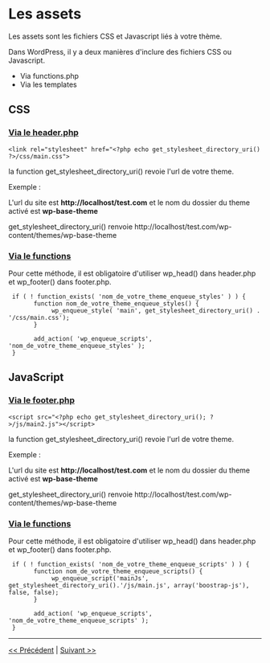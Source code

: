 # Les assets 

Les assets sont les fichiers CSS et Javascript liés à votre thème.

Dans WordPress, il y a deux manières d'inclure des fichiers CSS ou Javascript.

- Via functions.php
- Via les templates


## CSS

### [Via le header.php](header.php)


```
<link rel="stylesheet" href="<?php echo get_stylesheet_directory_uri() ?>/css/main.css"> 
```

la function get_stylesheet_directory_uri() revoie l'url de votre theme.

Exemple :

L'url du site est **http://localhost/test.com** et le nom du dossier du theme activé est **wp-base-theme**

get_stylesheet_directory_uri() renvoie http://localhost/test.com/wp-content/themes/wp-base-theme


### [Via le functions](functions.php)

Pour cette méthode, il est obligatoire d'utiliser wp_head() dans header.php et wp_footer() dans footer.php.

```
 if ( ! function_exists( 'nom_de_votre_theme_enqueue_styles' ) ) {
       function nom_de_votre_theme_enqueue_styles() {          
            wp_enqueue_style( 'main', get_stylesheet_directory_uri() . '/css/main.css');      
       } 
            
       add_action( 'wp_enqueue_scripts', 'nom_de_votre_theme_enqueue_styles' );  
 }

```

## JavaScript

### [Via le footer.php](footer.php)


```
<script src="<?php echo get_stylesheet_directory_uri(); ?>/js/main2.js"></script>
```

la function get_stylesheet_directory_uri() revoie l'url de votre theme.

Exemple :

L'url du site est **http://localhost/test.com** et le nom du dossier du theme activé est **wp-base-theme**

get_stylesheet_directory_uri() renvoie http://localhost/test.com/wp-content/themes/wp-base-theme


### [Via le functions](functions.php)

Pour cette méthode, il est obligatoire d'utiliser wp_head() dans header.php et wp_footer() dans footer.php.

```
 if ( ! function_exists( 'nom_de_votre_theme_enqueue_scripts' ) ) {
       function nom_de_votre_theme_enqueue_scripts() {          
            wp_enqueue_script('mainJs', get_stylesheet_directory_uri().'/js/main.js', array('boostrap-js'), false, false);      
       } 
            
       add_action( 'wp_enqueue_scripts', 'nom_de_votre_theme_enqueue_scripts' );  
 }

```

---

[<< Précédent](functions.md) | [Suivant >>](menu.md)